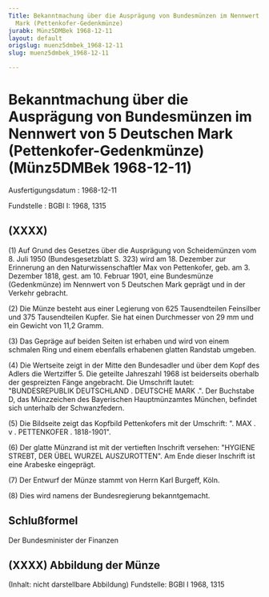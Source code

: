 ```yaml
---
Title: Bekanntmachung über die Ausprägung von Bundesmünzen im Nennwert von 5 Deutschen
  Mark (Pettenkofer-Gedenkmünze)
jurabk: Münz5DMBek 1968-12-11
layout: default
origslug: muenz5dmbek_1968-12-11
slug: muenz5dmbek_1968-12-11

---
```


# Bekanntmachung über die Ausprägung von Bundesmünzen im Nennwert von 5 Deutschen Mark (Pettenkofer-Gedenkmünze) (Münz5DMBek 1968-12-11)

Ausfertigungsdatum
:   1968-12-11

Fundstelle
:   BGBl I: 1968, 1315



## (XXXX)

(1) Auf Grund des Gesetzes über die Ausprägung von Scheidemünzen vom
8\. Juli 1950 (Bundesgesetzblatt S. 323) wird am 18. Dezember zur
Erinnerung an den Naturwissenschaftler Max von Pettenkofer, geb. am 3.
Dezember 1818, gest. am 10. Februar 1901, eine Bundesmünze
(Gedenkmünze) im Nennwert von 5 Deutschen Mark geprägt und in der
Verkehr gebracht.

(2) Die Münze besteht aus einer Legierung von 625 Tausendteilen
Feinsilber und 375 Tausendteilen Kupfer. Sie hat einen Durchmesser von
29 mm und ein Gewicht von 11,2 Gramm.

(3) Das Gepräge auf beiden Seiten ist erhaben und wird von einem
schmalen Ring und einem ebenfalls erhabenen glatten Randstab umgeben.

(4) Die Wertseite zeigt in der Mitte den Bundesadler und über dem Kopf
des Adlers die Wertziffer 5. Die geteilte Jahreszahl 1968 ist
beiderseits oberhalb der gespreizten Fänge angebracht. Die Umschrift
lautet: "BUNDESREPUBLIK DEUTSCHLAND . DEUTSCHE MARK .". Der Buchstabe
D, das Münzzeichen des Bayerischen Hauptmünzamtes München, befindet
sich unterhalb der Schwanzfedern.

(5) Die Bildseite zeigt das Kopfbild Pettenkofers mit der Umschrift:
". MAX . v . PETTENKOFER . 1818-1901".

(6) Der glatte Münzrand ist mit der vertieften Inschrift versehen:
"HYGIENE STREBT, DER ÜBEL WURZEL AUSZUROTTEN". Am Ende dieser
Inschrift ist eine Arabeske eingeprägt.

(7) Der Entwurf der Münze stammt von Herrn Karl Burgeff, Köln.

(8) Dies wird namens der Bundesregierung bekanntgemacht.


## Schlußformel

Der Bundesminister der Finanzen


## (XXXX) Abbildung der Münze

(Inhalt: nicht darstellbare Abbildung)
Fundstelle: BGBl I 1968, 1315

